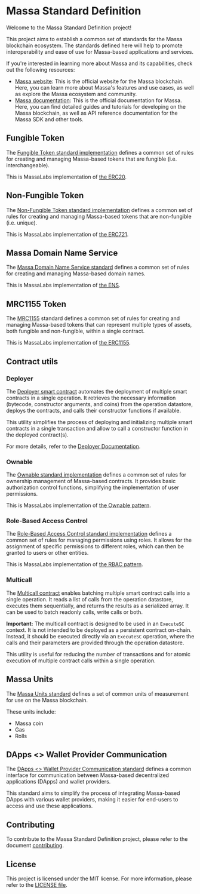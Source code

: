 # Massa Standard Definition

Welcome to the Massa Standard Definition project!

This project aims to establish a common set of standards for the Massa blockchain ecosystem. The standards defined here will help to promote interoperability and ease of use for Massa-based applications and services.

If you're interested in learning more about Massa and its capabilities, check out the following resources:

- [Massa website](https://massa.net): This is the official website for the Massa blockchain. Here, you can learn more about Massa's features and use cases, as well as explore the Massa ecosystem and community.
- [Massa documentation](https://docs.massa.net/): This is the official documentation for Massa. Here, you can find detailed guides and tutorials for developing on the Massa blockchain, as well as API reference documentation for the Massa SDK and other tools.

## Fungible Token

The [Fungible Token standard implementation](smart-contracts/assembly/contracts/MRC20) defines a common set of rules for creating and managing Massa-based tokens that are fungible (i.e. interchangeable).

This is MassaLabs implementation of [the ERC20](https://ethereum.org/en/developers/docs/standards/tokens/erc-20/).

## Non-Fungible Token

The [Non-Fungible Token standard implementation](smart-contracts/assembly/contracts/MRC721) defines a common set of rules for creating and managing Massa-based tokens that are non-fungible (i.e. unique).

This is MassaLabs implementation of [the ERC721](https://ethereum.org/en/developers/docs/standards/tokens/erc-721/).

## Massa Domain Name Service

The [Massa Domain Name Service standard](smart-contracts/assembly/contracts/dns/dns.ts) defines a common set of rules for creating and managing Massa-based domain names.

This is MassaLabs implementation of [the ENS](https://docs.ens.domains/).

## MRC1155 Token

The [MRC1155](smart-contracts/assembly/contracts/MRC1155/) standard defines a common set of rules for creating and managing Massa-based tokens that can represent multiple types of assets, both fungible and non-fungible, within a single contract.

This is MassaLabs implementation of [the ERC1155](https://eips.ethereum.org/EIPS/eip-1155).

## Contract utils

### Deployer

The [Deployer smart contract](smart-contracts/assembly/contracts/deployer/deployer.ts) automates the deployment of multiple smart contracts in a single operation. It retrieves the necessary information (bytecode, constructor arguments, and coins) from the operation datastore, deploys the contracts, and calls their constructor functions if available.

This utility simplifies the process of deploying and initializing multiple smart contracts in a single transaction and allow to call a constructor function in the deployed contract(s).

For more details, refer to the [Deployer Documentation](smart-contracts/assembly/contracts/deployer/README.md).

### Ownable

The [Ownable standard implementation](smart-contracts/assembly/contracts/utils/ownership.ts) defines a common set of rules for ownership management of Massa-based contracts. It provides basic authorization control functions, simplifying the implementation of user permissions.

This is MassaLabs implementation of [the Ownable pattern](https://docs.openzeppelin.com/contracts/4.x/access-control#ownership-and-ownable).

### Role-Based Access Control

The [Role-Based Access Control standard implementation](smart-contracts/assembly/contracts/utils/accessControl.ts) defines a common set of rules for managing permissions using roles. It allows for the assignment of specific permissions to different roles, which can then be granted to users or other entities.

This is MassaLabs implementation of [the RBAC pattern](https://docs.openzeppelin.com/contracts/4.x/access-control#role-based-access-control).

### Multicall

The [Multicall contract](smart-contracts/assembly/contracts/multicall) enables batching multiple smart contract calls into a single operation. It reads a list of calls from the operation datastore, executes them sequentially, and returns the results as a serialized array.
It can be used to batch readonly calls, write calls or both.

**Important:**
The multicall contract is designed to be used in an `ExecuteSC` context. It is not intended to be deployed as a persistent contract on-chain. Instead, it should be executed directly via an `ExecuteSC` operation, where the calls and their parameters are provided through the operation datastore.

This utility is useful for reducing the number of transactions and for atomic execution of multiple contract calls within a single operation.

## Massa Units

The [Massa Units standard](units.md) defines a set of common units of measurement for use on the Massa blockchain.

These units include:

- Massa coin
- Gas
- Rolls

## DApps <> Wallet Provider Communication

The [DApps <> Wallet Provider Communication standard](wallet/dapps-communication.md) defines a common interface for communication between Massa-based decentralized applications (DApps) and wallet providers.

This standard aims to simplify the process of integrating Massa-based DApps with various wallet providers, making it easier for end-users to access and use these applications.

## Contributing

To contribute to the Massa Standard Definition project, please refer to the document [contributing](CONTRIBUTING.md).

## License

This project is licensed under the MIT license. For more information, please refer to the [LICENSE file](LICENCE).
